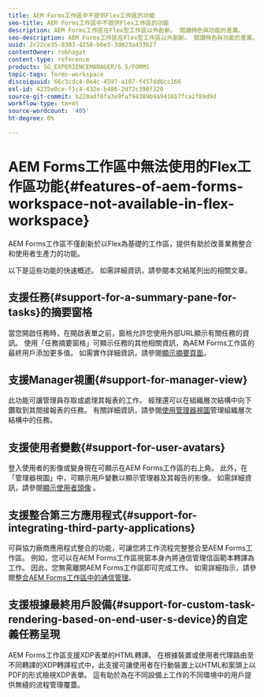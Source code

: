 ```yaml
---
title: AEM Forms工作區中不提供Flex工作區的功能
seo-title: AEM Forms工作區中不提供Flex工作區的功能
description: AEM Forms工作區在Flex型工作區以外創新。 閱讀特色與功能的差異。
seo-description: AEM Forms工作區在Flex型工作區以外創新。 閱讀特色與功能的差異。
uuid: 2c22ce35-8383-4258-b6e3-3d823a453b27
contentOwner: robhagat
content-type: reference
products: SG_EXPERIENCEMANAGER/6.5/FORMS
topic-tags: forms-workspace
discoiquuid: 66c3cdc4-0e4c-4597-a107-f457dd0cc166
exl-id: 4235e0ce-f1c4-432e-b486-2d72c390f320
source-git-commit: b220adf6fa3e9faf94389b9a9416b7fca2f89d9d
workflow-type: tm+mt
source-wordcount: '405'
ht-degree: 0%

---
```


# AEM Forms工作區中無法使用的Flex工作區功能{#features-of-aem-forms-workspace-not-available-in-flex-workspace}

AEM Forms工作區不僅創新於以Flex為基礎的工作區，提供有助於改善業務整合和使用者生產力的功能。

以下是這些功能的快速概述。 如需詳細資訊，請參閱本文結尾列出的相關文章。

## 支援任務{#support-for-a-summary-pane-for-tasks}的摘要窗格

當您開啟任務時，在開啟表單之前，窗格允許您使用外部URL顯示有關任務的資訊。 使用「任務摘要窗格」可顯示任務的其他相關資訊，為AEM Forms工作區的最終用戶添加更多值。 如需實作詳細資訊，請參閱[顯示摘要頁面](/help/forms/using/displaying-information-task-summary-pane.md)。

## 支援Manager視圖{#support-for-manager-view}

此功能可讓管理員存取或處理其報表的工作。 經理還可以在組織層次結構中向下鑽取到其間接報表的任務。 有關詳細資訊，請參閱[使用管理器視圖](/help/forms/using/tasks-organizational-hierarchy-using-manager.md)管理組織層次結構中的任務。

## 支援使用者變數{#support-for-user-avatars}

登入使用者的影像或變身現在可顯示在AEM Forms工作區的右上角。 此外，在「管理器視圖」中，可顯示用戶變數以顯示管理器及其報告的影像。 如需詳細資訊，請參閱[顯示使用者頭像](/help/forms/using/displaying-user-avatar.md) 。

## 支援整合第三方應用程式{#support-for-integrating-third-party-applications}

可與協力廠商應用程式整合的功能，可讓您將工作流程完整整合至AEM Forms工作區。 例如，您可以在AEM Forms工作區視窗本身內將通信管理信函範本轉譯為工作。 因此，您無需離開AEM Forms工作區即可完成工作。 如需詳細指示，請參閱[整合AEM Forms工作區中的通信管理](/help/forms/using/integrating-correspondence-management-html-workspace.md)。

## 支援根據最終用戶設備{#support-for-custom-task-rendering-based-on-end-user-s-device}的自定義任務呈現

AEM Forms工作區支援XDP表單的HTML轉譯。 在根據裝置或使用者代理路由至不同轉譯的XDP轉譯程式中，此支援可讓使用者在行動裝置上以HTML和案頭上以PDF的形式檢視XDP表單。 這有助於為在不同設備上工作的不同環境中的用戶提供無縫的流程管理覆蓋。
